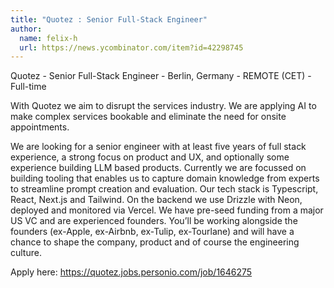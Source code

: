 ```yaml
---
title: "Quotez : Senior Full-Stack Engineer"
author:
  name: felix-h
  url: https://news.ycombinator.com/item?id=42298745
---
```

Quotez - Senior Full-Stack Engineer - Berlin, Germany - REMOTE (CET) - Full-time

With Quotez we aim to disrupt the services industry. We are applying AI to make complex services bookable and eliminate the need for onsite appointments.

We are looking for a senior engineer with at least five years of full stack experience, a strong focus on product and UX, and optionally some experience building LLM based products. Currently we are focussed on building tooling that enables us to capture domain knowledge from experts to streamline prompt creation and evaluation.
Our tech stack is Typescript, React, Next.js and Tailwind. On the backend we use Drizzle with Neon, deployed and monitored via Vercel.
We have pre-seed funding from a major US VC and are experienced founders. You’ll be working alongside the founders (ex-Apple, ex-Airbnb, ex-Tulip, ex-Tourlane) and will have a chance to shape the company, product and of course the engineering culture.

Apply here: <a href="https:&#x2F;&#x2F;quotez.jobs.personio.com&#x2F;job&#x2F;1646275" rel="nofollow">https:&#x2F;&#x2F;quotez.jobs.personio.com&#x2F;job&#x2F;1646275</a>
<JobApplication />
